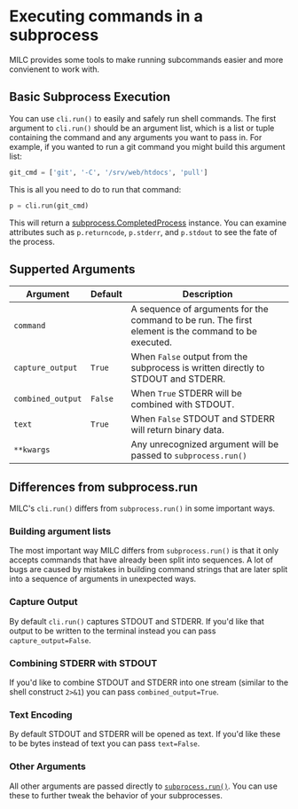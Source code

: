 # Executing commands in a subprocess

MILC provides some tools to make running subcommands easier and more convienent to work with.

## Basic Subprocess Execution

You can use `cli.run()` to easily and safely run shell commands. The first argument to `cli.run()` should be an argument list, which is a list or tuple containing the command and any arguments you want to pass in. For example, if you wanted to run a git command you might build this argument list:

```python
git_cmd = ['git', '-C', '/srv/web/htdocs', 'pull']
```

This is all you need to do to run that command:

```python
p = cli.run(git_cmd)
```

This will return a [subprocess.CompletedProcess](https://docs.python.org/3/library/subprocess.html#subprocess.CompletedProcess) instance. You can examine attributes such as `p.returncode`, `p.stderr`, and `p.stdout` to see the fate of the process.

## Supperted Arguments

| Argument | Default | Description |
|----------|---------|-------------|
| `command` | | A sequence of arguments for the command to be run. The first element is the command to be executed. |
| `capture_output` | `True` | When `False` output from the subprocess is written directly to STDOUT and STDERR. |
| `combined_output` | `False` | When `True` STDERR will be combined with STDOUT. |
| `text` | `True` | When `False` STDOUT and STDERR will return binary data. |
| `**kwargs` |  | Any unrecognized argument will be passed to `subprocess.run()` |

## Differences from subprocess.run

MILC's `cli.run()` differs from `subprocess.run()` in some important ways. 

### Building argument lists

The most important way MILC differs from `subprocess.run()` is that it only accepts commands that have already been split into sequences. A lot of bugs are caused by mistakes in building command strings that are later split into a sequence of arguments in unexpected ways.

### Capture Output

By default `cli.run()` captures STDOUT and STDERR. If you'd like that output to be written to the terminal instead you can pass `capture_output=False`.

### Combining STDERR with STDOUT

If you'd like to combine STDOUT and STDERR into one stream (similar to the shell construct `2>&1`) you can pass `combined_output=True`.

### Text Encoding

By default STDOUT and STDERR will be opened as text. If you'd like these to be bytes instead of text you can pass `text=False`.

### Other Arguments

All other arguments are passed directly to [`subprocess.run()`](https://docs.python.org/3/library/subprocess.html#subprocess.run). You can use these to further tweak the behavior of your subprocesses.
